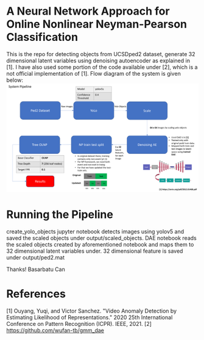 # A Neural Network Approach for Online Nonlinear Neyman-Pearson Classification
This is the repo for detecting objects from UCSDped2 dataset, generate 32 dimensional latent variables using denoising autoencoder as explained in [1]. I have also used some portion of the code available under [2], which is a not official implementation of [1].
Flow diagram of the system is given below:
<img src="figures/flow_diagram.png">

# Running the Pipeline
create_yolo_objects jupyter notebook detects images using yolov5 and saved the scaled objects under output/scaled_objects.
DAE notebook reads the scaled objects created by aforementioned notebook and maps them to 32 dimensional latent variables under.
32 dimensional feature is saved under output/ped2.mat

Thanks!
Basarbatu Can

# References
[1] Ouyang, Yuqi, and Victor Sanchez. "Video Anomaly Detection by Estimating Likelihood of Representations." 2020 25th International Conference on Pattern Recognition (ICPR). IEEE, 2021.
[2] https://github.com/wufan-tb/gmm_dae